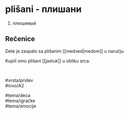 # plišani - плишани

1. плюшевый

## Rečenice

Dete je zaspalo sa plišanim [[medved|medom]] u naručju.

Kupili smo plišani [[jastuk]] u obliku srca.

<br>

#vrsta/pridev  
#nivo/A2  

#tema/deca  
#tema/igračke  
#tema/emocije  
